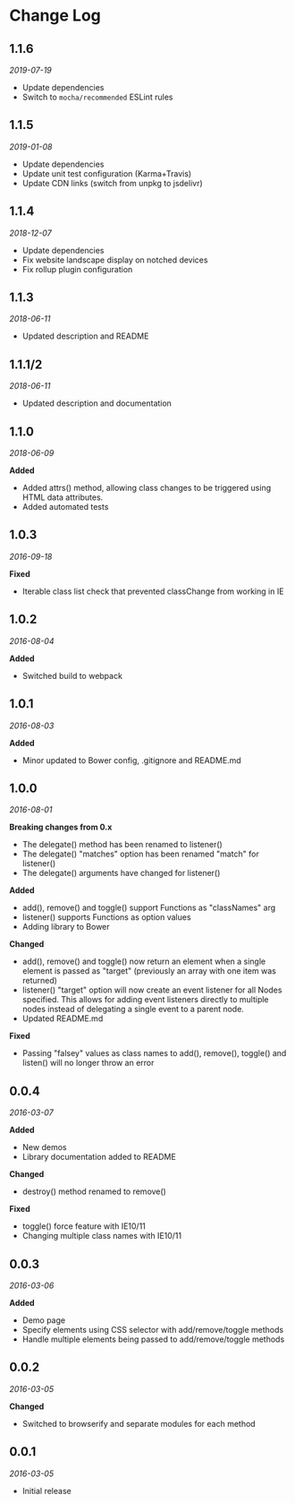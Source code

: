 # Change Log

## 1.1.6

*2019-07-19*

- Update dependencies
- Switch to `mocha/recommended` ESLint rules

## 1.1.5

*2019-01-08*

- Update dependencies
- Update unit test configuration (Karma+Travis)
- Update CDN links (switch from unpkg to jsdelivr)

## 1.1.4

*2018-12-07*

- Update dependencies
- Fix website landscape display on notched devices
- Fix rollup plugin configuration

## 1.1.3

*2018-06-11*

- Updated description and README

## 1.1.1/2

*2018-06-11*

- Updated description and documentation

## 1.1.0

*2018-06-09*

**Added**

- Added attrs() method, allowing class changes to be triggered using HTML
  data attributes.
- Added automated tests

## 1.0.3

*2016-09-18*

**Fixed**

- Iterable class list check that prevented classChange from working in IE

## 1.0.2

*2016-08-04*

**Added**

- Switched build to webpack

## 1.0.1

*2016-08-03*

**Added**

- Minor updated to Bower config, .gitignore and README.md

## 1.0.0

*2016-08-01*

**Breaking changes from 0.x**

- The delegate() method has been renamed to listener()
- The delegate() "matches" option has been renamed "match" for listener()
- The delegate() arguments have changed for listener()

**Added**

- add(), remove() and toggle() support Functions as "classNames" arg
- listener() supports Functions as option values
- Adding library to Bower

**Changed**

- add(), remove() and toggle() now return an element when a single element
  is passed as "target" (previously an array with one item was returned)
- listener() "target" option will now create an event listener for all Nodes
  specified. This allows for adding event listeners directly to multiple nodes
  instead of delegating a single event to a parent node.
- Updated README.md

**Fixed**

- Passing "falsey" values as class names to add(), remove(), toggle() and
  listen() will no longer throw an error

## 0.0.4

*2016-03-07*

**Added**

- New demos
- Library documentation added to README

**Changed**

- destroy() method renamed to remove()

**Fixed**

- toggle() force feature with IE10/11
- Changing multiple class names with IE10/11

## 0.0.3

*2016-03-06*

**Added**

- Demo page
- Specify elements using CSS selector with add/remove/toggle methods
- Handle multiple elements being passed to add/remove/toggle methods

## 0.0.2

*2016-03-05*

**Changed**

- Switched to browserify and separate modules for each method

## 0.0.1

*2016-03-05*

- Initial release
